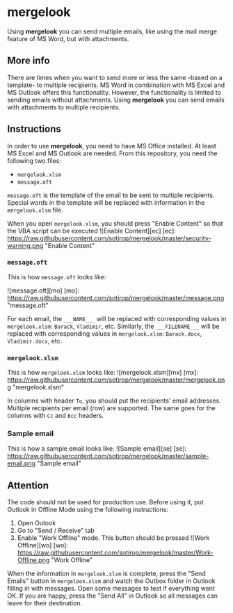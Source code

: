 # mergelook

Using **mergelook** you can send multiple emails, like using the mail merge feature of MS Word, but with attachments.

## More info

There are times when you want to send more or less the same -based on a template- to multiple recipients. MS Word in combination with MS Excel and MS Outlook offers this functionality. However, the functionality is limited to sending emails without attachments. Using **mergelook** you can send emails with attachments to multiple recipients.

## Instructions

In order to use **mergelook**, you need to have MS Office installed. At least MS Excel and MS Outlook are needed. From this repository, you need the following two files:

+ `mergelook.xlsm`
+ `message.oft`

`message.oft` is the template of the email to be sent to multiple recipients.
Special words in the template will be replaced with information in the `mergelook.xlsm` file.

When you open `mergelook.xlsm`, you should press "Enable Content" so that the VBA script can be executed
![Enable Content][ec]
[ec]: https://raw.githubusercontent.com/sotirop/mergelook/master/security-warning.png "Enable Content"


### `message.oft`
This is how `message.oft` looks like:

![message.oft][mo]
[mo]: https://raw.githubusercontent.com/sotirop/mergelook/master/message.png "message.oft"


For each email, the ``___NAME___`` will be replaced with corresponding values in `mergelook.xlsm`: ``Barack``, ``Vladimir``, etc. Similarly, the ``___FILENAME___`` will be replaced with corresponding values in `mergelook.xlsm`: ``Barack.docx``, ``Vladimir.docx``, etc.

### `mergelook.xlsm`
This is how `mergelook.xlsm` looks like:
![mergelook.xlsm][mx]
[mx]: https://raw.githubusercontent.com/sotirop/mergelook/master/mergelook.png "mergelook.xlsm"

In columns with header ``To``, you should put the recipients' email addresses. Multiple recipients per email (row) are supported. The same goes for the columns with ``Cc`` and ``Bcc`` headers.

### Sample email
This is how a sample email looks like:
![Sample email][se]
[se]: https://raw.githubusercontent.com/sotirop/mergelook/master/sample-email.png "Sample email"
## Attention
The code should not be used for production use. Before using it, put Outlook in Offline Mode using the following instructions:

1. Open Outook
2. Go to "Send / Receive" tab
3. Enable "Work Offline" mode. This button should be pressed
![Work Offline][wo]
[wo]: https://raw.githubusercontent.com/sotirop/mergelook/master/Work-Offline.png "Work Offline"

When the information in `mergelook.xlsm` is complete, press the "Send Emails" button in `mergelook.xlsm` and watch the Outbox folder in Outlook filling in with messages. Open some messages to test if everything went OK. If you are happy, press the "Send All" in Outlook so all messages can leave for their destination.
